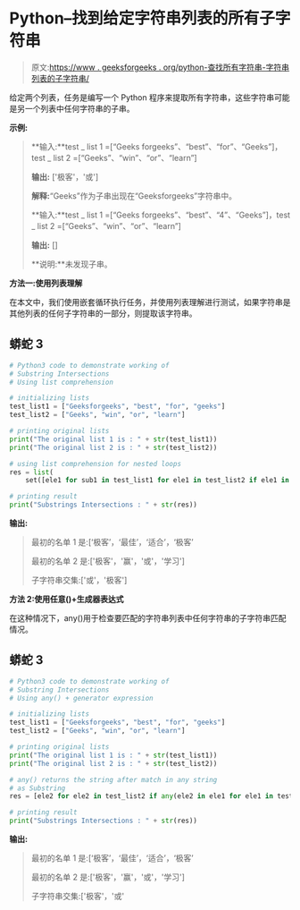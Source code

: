 # Python–找到给定字符串列表的所有子字符串

> 原文:[https://www . geeksforgeeks . org/python-查找所有字符串-字符串列表的子字符串/](https://www.geeksforgeeks.org/python-find-all-the-strings-that-are-substrings-to-the-given-list-of-strings/)

给定两个列表，任务是编写一个 Python 程序来提取所有字符串，这些字符串可能是另一个列表中任何字符串的子串。

**示例:**

> **输入:**test _ list 1 =[“Geeks forgeeks”、“best”、“for”、“Geeks”]，test _ list 2 =[“Geeks”、“win”、“or”、“learn”]
> 
> **输出:** ['极客'，'或']
> 
> **解释:**“Geeks”作为子串出现在“Geeksforgeeks”字符串中。
> 
> **输入:**test _ list 1 =[“Geeks forgeeks”、“best”、“4”、“Geeks”]，test _ list 2 =[“Geeks”、“win”、“or”、“learn”]
> 
> **输出:** []
> 
> **说明:**未发现子串。

**方法一:使用列表理解**

在本文中，我们使用嵌套循环执行任务，并使用列表理解进行测试，如果字符串是其他列表的任何子字符串的一部分，则提取该字符串。

## 蟒蛇 3

```py
# Python3 code to demonstrate working of
# Substring Intersections
# Using list comprehension

# initializing lists
test_list1 = ["Geeksforgeeks", "best", "for", "geeks"]
test_list2 = ["Geeks", "win", "or", "learn"]

# printing original lists
print("The original list 1 is : " + str(test_list1))
print("The original list 2 is : " + str(test_list2))

# using list comprehension for nested loops
res = list(
    set([ele1 for sub1 in test_list1 for ele1 in test_list2 if ele1 in sub1]))

# printing result
print("Substrings Intersections : " + str(res))
```

**输出:**

> 最初的名单 1 是:[‘极客’，‘最佳’，‘适合’，‘极客’
> 
> 最初的名单 2 是:['极客'，'赢'，'或'，'学习']
> 
> 子字符串交集:['或'，'极客']

**方法 2:使用任意()+生成器表达式**

在这种情况下，any()用于检查要匹配的字符串列表中任何字符串的子字符串匹配情况。

## 蟒蛇 3

```py
# Python3 code to demonstrate working of
# Substring Intersections
# Using any() + generator expression

# initializing lists
test_list1 = ["Geeksforgeeks", "best", "for", "geeks"]
test_list2 = ["Geeks", "win", "or", "learn"]

# printing original lists
print("The original list 1 is : " + str(test_list1))
print("The original list 2 is : " + str(test_list2))

# any() returns the string after match in any string
# as Substring
res = [ele2 for ele2 in test_list2 if any(ele2 in ele1 for ele1 in test_list1)]

# printing result
print("Substrings Intersections : " + str(res))
```

**输出:**

> 最初的名单 1 是:[‘极客’，‘最佳’，‘适合’，‘极客’
> 
> 最初的名单 2 是:['极客'，'赢'，'或'，'学习']
> 
> 子字符串交集:['极客'，'或'